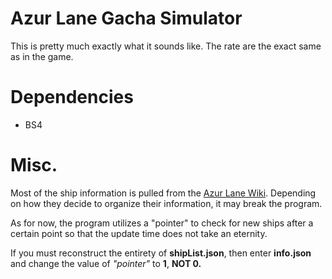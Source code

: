 # Azur Lane Gacha Simulator
This is pretty much exactly what it sounds like. The rate are the exact same as in the game. 

# Dependencies

* BS4

# Misc.
Most of the ship information is pulled from the [Azur Lane Wiki](https://azurlane.koumakan.jp/Azur_Lane_Wiki). Depending on how they decide to organize their information, it may break the program. 

As for now, the program utilizes a "pointer" to check for new ships after a certain point so that the update time does not take an eternity.

If you must reconstruct the entirety of **shipList.json**, then enter **info.json** and change the value of *"pointer"* to **1**, **NOT 0.**